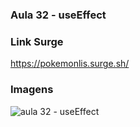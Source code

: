 ### Aula 32 - useEffect

### Link Surge 
https://pokemonlis.surge.sh/

### Imagens
![aula 32 - useEffect](https://i.imgur.com/X4nN9Aa.png)